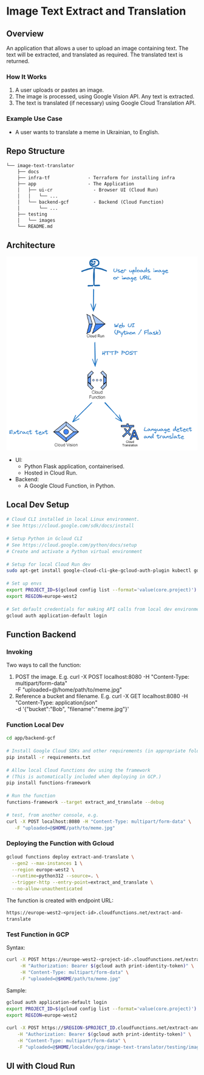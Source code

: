 # Image Text Extract and Translation

## Overview

An application that allows a user to upload an image containing text. The text will be extracted, and translated as required. The translated text is returned.

### How It Works

1. A user uploads or pastes an image.
1. The image is processed, using Google Vision API. Any text is extracted.
1. The text is translated (if necessary) using Google Cloud Translation API.

### Example Use Case

- A user wants to translate a meme in Ukrainian, to English.

## Repo Structure

```text
└── image-text-translator
    ├── docs
    ├── infra-tf              - Terraform for installing infra
    ├── app                   - The Application
    │   ├── ui-cr               - Browser UI (Cloud Run)
    │   │   └── ...
    │   └── backend-gcf         - Backend (Cloud Function)
    │       └── ...
    ├── testing
    │   └── images
    └── README.md
```


## Architecture

![Architecture](docs/image-text-translator.png)

- UI:
  - Python Flask application, containerised.
  - Hosted in Cloud Run.
- Backend:
  - A Google Cloud Function, in Python.

## Local Dev Setup

```bash
# Cloud CLI installed in local Linux environment.
# See https://cloud.google.com/sdk/docs/install

# Setup Python in Gcloud CLI
# See https://cloud.google.com/python/docs/setup
# Create and activate a Python virtual environment

# Setup for local Cloud Run dev
sudo apt-get install google-cloud-cli-gke-gcloud-auth-plugin kubectl google-cloud-cli-skaffold google-cloud-cli-minikube

# Set up envs
export PROJECT_ID=$(gcloud config list --format='value(core.project)')
export REGION=europe-west2

# Set default credentials for making API calls from local dev environment
gcloud auth application-default login
```

## Function Backend

### Invoking

Two ways to call the function:

1. POST the image. E.g. 
   curl -X POST localhost:8080 -H "Content-Type: multipart/form-data" \
   -F "uploaded=@/home/path/to/meme.jpg"
1. Reference a bucket and filename. E.g.
   curl -X GET localhost:8080 -H "Content-Type: application/json" \
     -d '{"bucket":"Bob", "filename":"meme.jpg"}'

### Function Local Dev

```bash
cd app/backend-gcf

# Install Google Cloud SDKs and other requirements (in appropriate folder)
pip install -r requirements.txt

# Allow local Cloud Functions dev using the framework
# (This is automatically included when deploying in GCP.)
pip install functions-framework

# Run the function
functions-framework --target extract_and_translate --debug

# test, from another console, e.g.
curl -X POST localhost:8080 -H "Content-Type: multipart/form-data" \
   -F "uploaded=@$HOME/path/to/meme.jpg"
```

### Deploying the Function with Gcloud

```bash
gcloud functions deploy extract-and-translate \
  --gen2 --max-instances 1 \
  --region europe-west2 \
  --runtime=python312 --source=. \
  --trigger-http --entry-point=extract_and_translate \
  --no-allow-unauthenticated
```

The function is created with endpoint URL:

`https://europe-west2-<project-id>.cloudfunctions.net/extract-and-translate`

### Test Function in GCP

Syntax:

```bash
curl -X POST https://europe-west2-<project-id>.cloudfunctions.net/extract-and-translate \
     -H "Authorization: Bearer $(gcloud auth print-identity-token)" \
     -H "Content-Type: multipart/form-data" \
     -F "uploaded=@$HOME/path/to/meme.jpg"
```

Sample:

```bash
gcloud auth application-default login
export PROJECT_ID=$(gcloud config list --format='value(core.project)')
export REGION=europe-west2

curl -X POST https://$REGION-$PROJECT_ID.cloudfunctions.net/extract-and-translate \
    -H "Authorization: Bearer $(gcloud auth print-identity-token)" \
    -H "Content-Type: multipart/form-data" \
    -F "uploaded=@$HOME/localdev/gcp/image-text-translator/testing/images/ua_meme.jpg"
```

## UI with Cloud Run

```bash
```